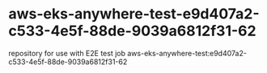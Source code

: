 # aws-eks-anywhere-test-e9d407a2-c533-4e5f-88de-9039a6812f31-62
repository for use with E2E test job aws-eks-anywhere-test:e9d407a2-c533-4e5f-88de-9039a6812f31-62
